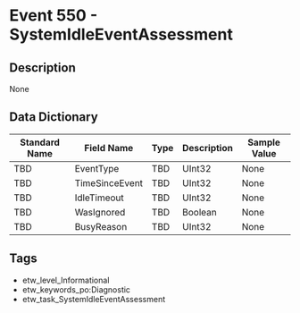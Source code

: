 # Event 550 - SystemIdleEventAssessment

## Description
None

## Data Dictionary
|Standard Name|Field Name|Type|Description|Sample Value|
|---|---|---|---|---|
|TBD|EventType|TBD|UInt32|None|None|
|TBD|TimeSinceEvent|TBD|UInt32|None|None|
|TBD|IdleTimeout|TBD|UInt32|None|None|
|TBD|WasIgnored|TBD|Boolean|None|None|
|TBD|BusyReason|TBD|UInt32|None|None|

## Tags
* etw_level_Informational
* etw_keywords_po:Diagnostic
* etw_task_SystemIdleEventAssessment
